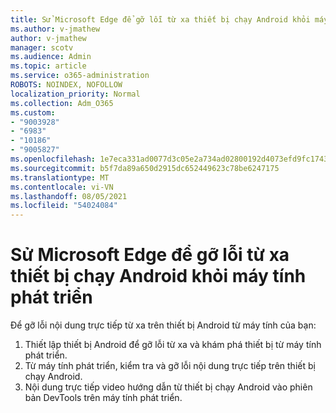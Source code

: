 ```yaml
---
title: Sử Microsoft Edge để gỡ lỗi từ xa thiết bị chạy Android khỏi máy tính phát triển
ms.author: v-jmathew
author: v-jmathew
manager: scotv
ms.audience: Admin
ms.topic: article
ms.service: o365-administration
ROBOTS: NOINDEX, NOFOLLOW
localization_priority: Normal
ms.collection: Adm_O365
ms.custom:
- "9003928"
- "6983"
- "10186"
- "9005827"
ms.openlocfilehash: 1e7eca331ad0077d3c05e2a734ad02800192d4073efd9fc17431e11b7e691883
ms.sourcegitcommit: b5f7da89a650d2915dc652449623c78be6247175
ms.translationtype: MT
ms.contentlocale: vi-VN
ms.lasthandoff: 08/05/2021
ms.locfileid: "54024084"
---
```

# <a name="use-microsoft-edge-to-remotely-debug-an-android-device-from-a-development-computer"></a>Sử Microsoft Edge để gỡ lỗi từ xa thiết bị chạy Android khỏi máy tính phát triển

Để gỡ lỗi nội dung trực tiếp từ xa trên thiết bị Android từ máy tính của bạn:

1. Thiết lập thiết bị Android để gỡ lỗi từ xa và khám phá thiết bị từ máy tính phát triển.
2. Từ máy tính phát triển, kiểm tra và gỡ lỗi nội dung trực tiếp trên thiết bị chạy Android.
3. Nội dung trực tiếp video hướng dẫn từ thiết bị chạy Android vào phiên bản DevTools trên máy tính phát triển.
